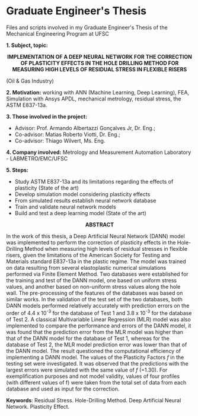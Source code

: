 # Graduate Engineer's Thesis

Files and scripts involved in my Graduate Engineer's Thesis of the Mechanical Engineering Program at UFSC


**1. Subject, topic:** 

<p align="center">
  <strong>IMPLEMENTATION OF A DEEP NEURAL NETWORK FOR THE CORRECTION OF PLASTICITY EFFECTS IN THE HOLE DRILLING METHOD FOR MEASURING HIGH LEVELS OF RESIDUAL STRESS IN FLEXIBLE RISERS </strong>
</p>

(Oil & Gas Industry)

**2. Motivation:**  working with ANN (Machine Learning, Deep Learning), FEA, Simulation with Ansys APDL, mechanical metrology, residual stress, the ASTM E837-13a.

**3. Those involved in the project:** 

- Advisor:    Prof. Armando Albertazzi Gonçalves Jr, Dr. Eng.; 
- Co-advisor: Matias Roberto Viotti, Dr. Eng.; 
- Co-advisor: Thiago Wilvert, Ms. Eng.

**4. Company involved:** Metrology and Measurement Automation Laboratory - LABMETRO/EMC/UFSC

**5. Steps:**

  - Study ASTM E837-13a and its limitations regarding the effects of plasticity (State of the art)
  - Develop simulation model considering plasticity effects
  - From simulated results establish neural network database
  - Train and validate neural network models 
  - Build and test a deep learning model (State of the art) 

<p align="center">
  <strong> ABSTRACT </strong>
</p>

  In the work of this thesis, a Deep Artificial Neural Network (DANN) model was implemented to perform the correction of plasticity effects in the Hole-Drilling Method when measuring high levels of residual stresses in flexible risers, given the limitations of the American Society for Testing and Materials standard E837-13a in the plastic regime. The model was trained on data resulting from several elastoplastic numerical simulations performed via Finite Element Method. Two databases were established for the training and test of the DANN model, one based on uniform stress values, and another based on non-uniform stress values along the hole wall. The pre-processing of the features of the databases was based on similar works. In the validation of the test set of the two databases, both DANN models performed relatively accurately with prediction errors on the order of 4.4 x 10<sup>-3</sup> for the database of Test 1 and 3.8 x 10<sup>-3</sup> for the database of Test 2. A classical Multivariable Linear Regression (MLR) model was also implemented to compare the performance and errors of the DANN model, it was found that the prediction error from the MLR model was higher than that of the DANN model for the database of Test 1, whereas for the database of Test 2, the MLR model prediction error was lower than that of the DANN model. The result questioned the computational efficiency of implementing a DANN model. The values of the Plasticity Factors *f* in the testing set were investigated. It was observed that the predictions with the largest errors were simulated with the same value of *f* (=1.30). For exemplification purposes and not model validity, values of four profiles (with different values of f) were taken from the total set of data from each database and used as input for the correction.


**Keywords**: Residual Stress. Hole-Drilling Method. Deep Artificial Neural Network. Plasticity Effect.


